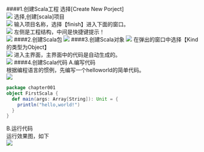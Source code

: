 ####1.创建Scala工程
   选择[Create New Porject]  
   ![](images/Snip20161024_12.png) 
   选择,创建[scala]项目</br>
   ![](images/Snip20161024_13.png) 
   输入项目名称，选择【finish】进入下面的窗口。  
   ![](images/Snip20161024_14.png) 
   左侧是工程结构，中间是快捷键提示！</br>
   ![](images/Snip20161024_16.png) 
####2.创建Scala包
   ![](images/Snip20161024_17.png) 
####3.创建Scala对象
   ![](images/Snip20161024_18.png) 
   在弹出的窗口中选择【Kind的类型为Object】  
   ![](images/Snip20161024_20.png)
   进入主界面，主界面中的代码是自动生成的。  
   ![](images/Snip20161024_21.png) 
####4.创建Scala代码
   A.编写代码</br>
        根据编程语言的惯例，先编写一个helloworld的简单代码。  
   ![](images/Snip20161024_22.png) 
   
```scala
package chapter001
object FirstScala {
  def main(args: Array[String]): Unit = {
    println("hello,world!")
  }
}
```

   B.运行代码  
        运行效果图，如下  
   ![](images/Snip20161024_23.png) 
  